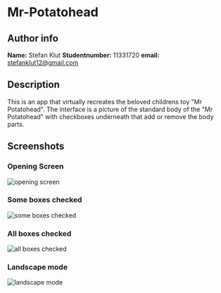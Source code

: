 # Mr-Potatohead

## Author info
**Name:** Stefan Klut
**Studentnumber:** 11331720
**email:** stefanklut12@gmail.com

## Description
This is an app that virtually recreates the beloved childrens toy "Mr Potatohead". 
The interface is a picture of the standard body of the "Mr Potatohead" with checkboxes underneath that add or remove the body parts.

## Screenshots

### Opening Screen
![opening screen](Mr-Potatohead/doc/Screenshot_20181102-225809.png)

### Some boxes checked
![some boxes checked](Mr-Potatohead/doc/Screenshot_20181102-225834.png)

### All boxes checked
![all boxes checked](Mr-Potatohead/doc/Screenshot_20181102-225818.png)

### Landscape mode
![landscape mode](Mr-Potatohead/doc/Screenshot_20181102-225850.png)
      
